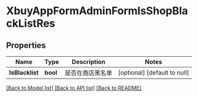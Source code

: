 # XbuyAppFormAdminFormIsShopBlackListRes

## Properties
Name | Type | Description | Notes
------------ | ------------- | ------------- | -------------
**IsBlacklist** | **bool** | 是否在商店黑名单 | [optional] [default to null]

[[Back to Model list]](../README.md#documentation-for-models) [[Back to API list]](../README.md#documentation-for-api-endpoints) [[Back to README]](../README.md)

